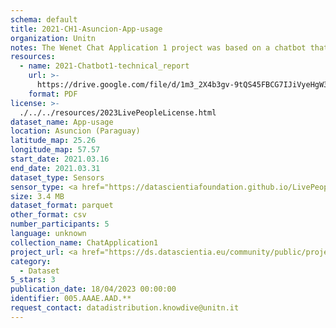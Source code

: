 ```yaml
---
schema: default
title: 2021-CH1-Asuncion-App-usage
organization: Unitn
notes: The Wenet Chat Application 1 project was based on a chatbot that collected questions and answers from university students in Italy, Denmark, Paraguay, the United Kingdom, and Mongolia. It was conducted in March and June 2021 to improve the knowledge about students' lives to promote the design of better and more targeted technology and support tools for students. It was a European Union WeNet Horizon 2020-funded project with the overall goal of developing a diversity-aware, machine-mediated paradigm for social interactions. Data was collected with a Telegram App and the i-Log Application. Some of the data collected included the respondent's career information (department, study course, study year,) and demographics (age, gender'). Questions were sent on the Telegram App and user answers were recorded, the i-Log App recorded sensor data (such as location, accelerometer) from the user device. This data was collected in three phases, the first phase entailed interacting with the Telegram App Ask4Help, and sensor data was also collected during this phase. The second phase involved respondents answering a questionnaire, and in the third phase, they participated in a focus group to provide feedback.
resources:
  - name: 2021-Chatbot1-technical_report
    url: >-
      https://drive.google.com/file/d/1m3_2X4b3gv-9tQS45FBCG7IJiVyeHgW3/view?usp=sharing
    format: PDF
license: >-
  ./../../resources/2023LivePeopleLicense.html
dataset_name: App-usage
location: Asuncion (Paraguay)
latitude_map: 25.26
longitude_map: 57.57
start_date: 2021.03.16
end_date: 2021.03.31
dataset_type: Sensors
sensor_type: <a href="https://datascientiafoundation.github.io/LivePeople/datasets/2021-CH1-Asunci%C3%B3n-Application%20Event/">application</a>, <a href="https://datascientiafoundation.github.io/LivePeople/datasets/2021-CH1-Asunci%C3%B3n-Notification%20Event/">notification</a>
size: 3.4 MB
dataset_format: parquet
other_format: csv
number_participants: 5
language: unknown
collection_name: ChatApplication1
project_url: <a href="https://ds.datascientia.eu/community/public/projects/dcfa089a-1394-4536-abce-0dc44d6aeebd">https://ds.datascientia.eu/community/public/projects/dcfa089a-1394-4536-abce-0dc44d6aeebd</a>
category:
  - Dataset
5_stars: 3
publication_date: 18/04/2023 00:00:00
identifier: 005.AAAE.AAD.**
request_contact: datadistribution.knowdive@unitn.it
---
```


